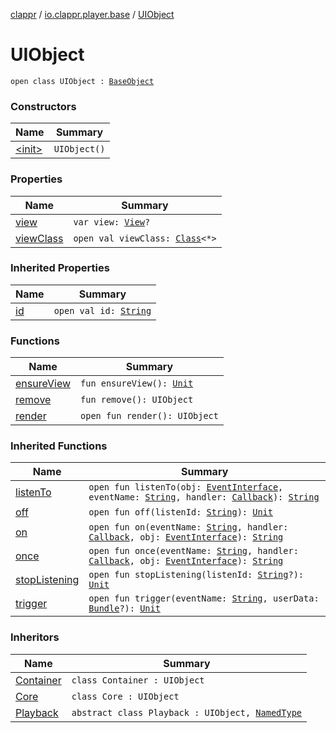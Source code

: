 [clappr](../../index.md) / [io.clappr.player.base](../index.md) / [UIObject](.)

# UIObject

`open class UIObject : `[`BaseObject`](../-base-object/index.md)

### Constructors

| Name | Summary |
|---|---|
| [&lt;init&gt;](-init-.md) | `UIObject()` |

### Properties

| Name | Summary |
|---|---|
| [view](view.md) | `var view: `[`View`](https://developer.android.com/reference/android/view/View.html)`?` |
| [viewClass](view-class.md) | `open val viewClass: `[`Class`](https://developer.android.com/reference/java/lang/Class.html)`<*>` |

### Inherited Properties

| Name | Summary |
|---|---|
| [id](../-base-object/id.md) | `open val id: `[`String`](https://kotlinlang.org/api/latest/jvm/stdlib/kotlin/-string/index.html) |

### Functions

| Name | Summary |
|---|---|
| [ensureView](ensure-view.md) | `fun ensureView(): `[`Unit`](https://kotlinlang.org/api/latest/jvm/stdlib/kotlin/-unit/index.html) |
| [remove](remove.md) | `fun remove(): UIObject` |
| [render](render.md) | `open fun render(): UIObject` |

### Inherited Functions

| Name | Summary |
|---|---|
| [listenTo](../-base-object/listen-to.md) | `open fun listenTo(obj: `[`EventInterface`](../-event-interface/index.md)`, eventName: `[`String`](https://kotlinlang.org/api/latest/jvm/stdlib/kotlin/-string/index.html)`, handler: `[`Callback`](../-callback/index.md)`): `[`String`](https://kotlinlang.org/api/latest/jvm/stdlib/kotlin/-string/index.html) |
| [off](../-base-object/off.md) | `open fun off(listenId: `[`String`](https://kotlinlang.org/api/latest/jvm/stdlib/kotlin/-string/index.html)`): `[`Unit`](https://kotlinlang.org/api/latest/jvm/stdlib/kotlin/-unit/index.html) |
| [on](../-base-object/on.md) | `open fun on(eventName: `[`String`](https://kotlinlang.org/api/latest/jvm/stdlib/kotlin/-string/index.html)`, handler: `[`Callback`](../-callback/index.md)`, obj: `[`EventInterface`](../-event-interface/index.md)`): `[`String`](https://kotlinlang.org/api/latest/jvm/stdlib/kotlin/-string/index.html) |
| [once](../-base-object/once.md) | `open fun once(eventName: `[`String`](https://kotlinlang.org/api/latest/jvm/stdlib/kotlin/-string/index.html)`, handler: `[`Callback`](../-callback/index.md)`, obj: `[`EventInterface`](../-event-interface/index.md)`): `[`String`](https://kotlinlang.org/api/latest/jvm/stdlib/kotlin/-string/index.html) |
| [stopListening](../-base-object/stop-listening.md) | `open fun stopListening(listenId: `[`String`](https://kotlinlang.org/api/latest/jvm/stdlib/kotlin/-string/index.html)`?): `[`Unit`](https://kotlinlang.org/api/latest/jvm/stdlib/kotlin/-unit/index.html) |
| [trigger](../-base-object/trigger.md) | `open fun trigger(eventName: `[`String`](https://kotlinlang.org/api/latest/jvm/stdlib/kotlin/-string/index.html)`, userData: `[`Bundle`](https://developer.android.com/reference/android/os/Bundle.html)`?): `[`Unit`](https://kotlinlang.org/api/latest/jvm/stdlib/kotlin/-unit/index.html) |

### Inheritors

| Name | Summary |
|---|---|
| [Container](../../io.clappr.player.components/-container/index.md) | `class Container : UIObject` |
| [Core](../../io.clappr.player.components/-core/index.md) | `class Core : UIObject` |
| [Playback](../../io.clappr.player.components/-playback/index.md) | `abstract class Playback : UIObject, `[`NamedType`](../-named-type/index.md) |
